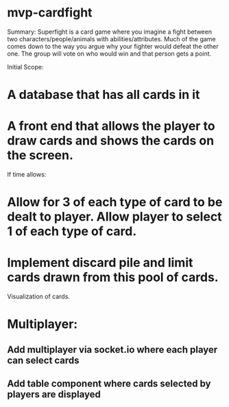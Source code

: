 # mvp-cardfight

Summary: Superfight is a card game where you imagine a fight between two characters/people/animals with abilities/attributes. Much of the game comes down to the way you argue why your fighter would defeat the other one. The group will vote on who would win and that person gets a point.

Initial Scope:
# A database that has all cards in it
# A front end that allows the player to draw cards and shows the cards on the screen.
If time allows:
# Allow for 3 of each type of card to be dealt to player. Allow player to select 1 of each type of card.
# Implement discard pile and limit cards drawn from this pool of cards.
Visualization of cards.
# Multiplayer:
## Add multiplayer via socket.io where each player can select cards
## Add table component where cards selected by players are displayed

